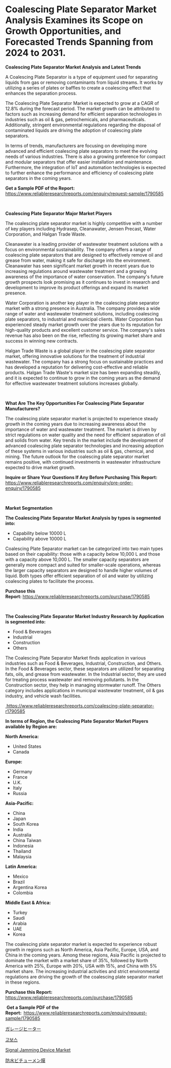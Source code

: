 <p><h1>Coalescing Plate Separator Market Analysis Examines its Scope on Growth Opportunities, and Forecasted Trends Spanning from 2024 to 2031.</h1></p><p><strong>Coalescing Plate Separator Market Analysis and Latest Trends</strong></p>
<p><p>A Coalescing Plate Separator is a type of equipment used for separating liquids from gas or removing contaminants from liquid streams. It works by utilizing a series of plates or baffles to create a coalescing effect that enhances the separation process.</p><p>The Coalescing Plate Separator Market is expected to grow at a CAGR of 12.8% during the forecast period. The market growth can be attributed to factors such as increasing demand for efficient separation technologies in industries such as oil & gas, petrochemicals, and pharmaceuticals. Additionally, stringent environmental regulations regarding the disposal of contaminated liquids are driving the adoption of coalescing plate separators.</p><p>In terms of trends, manufacturers are focusing on developing more advanced and efficient coalescing plate separators to meet the evolving needs of various industries. There is also a growing preference for compact and modular separators that offer easier installation and maintenance. Furthermore, the integration of IoT and automation technologies is expected to further enhance the performance and efficiency of coalescing plate separators in the coming years.</p></p>
<p><strong>Get a Sample PDF of the Report:&nbsp;</strong> <a href="https://www.reliableresearchreports.com/enquiry/request-sample/1790585">https://www.reliableresearchreports.com/enquiry/request-sample/1790585</a></p>
<p>&nbsp;</p>
<p><strong>Coalescing Plate Separator Major Market Players</strong></p>
<p><p>The coalescing plate separator market is highly competitive with a number of key players including Hydrasep, Cleanawater, Jensen Precast, Water Corporation, and Halgan Trade Waste. </p><p>Cleanawater is a leading provider of wastewater treatment solutions with a focus on environmental sustainability. The company offers a range of coalescing plate separators that are designed to effectively remove oil and grease from water, making it safe for discharge into the environment. Cleanawater has seen significant market growth in recent years due to increasing regulations around wastewater treatment and a growing awareness of the importance of water conservation. The company's future growth prospects look promising as it continues to invest in research and development to improve its product offerings and expand its market presence.</p><p>Water Corporation is another key player in the coalescing plate separator market with a strong presence in Australia. The company provides a wide range of water and wastewater treatment solutions, including coalescing plate separators, to industrial and municipal clients. Water Corporation has experienced steady market growth over the years due to its reputation for high-quality products and excellent customer service. The company's sales revenue has also been on the rise, reflecting its growing market share and success in winning new contracts.</p><p>Halgan Trade Waste is a global player in the coalescing plate separator market, offering innovative solutions for the treatment of industrial wastewater. The company has a strong focus on sustainable practices and has developed a reputation for delivering cost-effective and reliable products. Halgan Trade Waste's market size has been expanding steadily, and it is expected to continue to grow in the coming years as the demand for effective wastewater treatment solutions increases globally.</p></p>
<p>&nbsp;</p>
<p><strong>What Are The Key Opportunities For Coalescing Plate Separator Manufacturers?</strong></p>
<p><p>The coalescing plate separator market is projected to experience steady growth in the coming years due to increasing awareness about the importance of water and wastewater treatment. The market is driven by strict regulations on water quality and the need for efficient separation of oil and solids from water. Key trends in the market include the development of advanced coalescing plate separator technologies and increasing adoption of these systems in various industries such as oil & gas, chemical, and mining. The future outlook for the coalescing plate separator market remains positive, with continued investments in wastewater infrastructure expected to drive market growth.</p></p>
<p><strong>Inquire or Share Your Questions If Any Before Purchasing This Report:</strong> <a href="https://www.reliableresearchreports.com/enquiry/pre-order-enquiry/1790585">https://www.reliableresearchreports.com/enquiry/pre-order-enquiry/1790585</a></p>
<p>&nbsp;</p>
<p><strong>Market Segmentation</strong></p>
<p><strong>The Coalescing Plate Separator Market Analysis by types is segmented into:</strong></p>
<p><ul><li>Capability below 10000 L</li><li>Capability above 10000 L</li></ul></p>
<p><p>Coalescing Plate Separator market can be categorized into two main types based on their capability: those with a capacity below 10,000 L and those with a capacity above 10,000 L. The smaller capacity separators are generally more compact and suited for smaller-scale operations, whereas the larger capacity separators are designed to handle higher volumes of liquid. Both types offer efficient separation of oil and water by utilizing coalescing plates to facilitate the process.</p></p>
<p><strong>Purchase this Report:&nbsp;</strong><a href="https://www.reliableresearchreports.com/purchase/1790585">https://www.reliableresearchreports.com/purchase/1790585</a></p>
<p>&nbsp;</p>
<p><strong>The Coalescing Plate Separator Market Industry Research by Application is segmented into:</strong></p>
<p><ul><li>Food & Beverages</li><li>Industrial</li><li>Construction</li><li>Others</li></ul></p>
<p><p>The Coalescing Plate Separator Market finds application in various industries such as Food & Beverages, Industrial, Construction, and Others. In the Food & Beverages sector, these separators are utilized for separating fats, oils, and grease from wastewater. In the Industrial sector, they are used for treating process wastewater and removing pollutants. In the Construction sector, they help in managing stormwater runoff. The Others category includes applications in municipal wastewater treatment, oil & gas industry, and vehicle wash facilities.</p></p>
<p><a href="https://www.reliableresearchreports.com/coalescing-plate-separator-r1790585">&nbsp;https://www.reliableresearchreports.com/coalescing-plate-separator-r1790585</a></p>
<p><strong>In terms of Region, the Coalescing Plate Separator Market Players available by Region are:</strong></p>
<p>
    <p> <strong> North America: </strong>
        <ul>
            <li>United States</li>
            <li>Canada</li>
        </ul>
        </p> 
    <p> <strong> Europe: </strong>
        <ul>
            <li>Germany</li>
            <li>France</li>
            <li>U.K.</li>
            <li>Italy</li>
            <li>Russia</li>
        </ul>
        </p> 
    <p> <strong> Asia-Pacific: </strong>
        <ul>
            <li>China</li>
            <li>Japan</li>
            <li>South Korea</li>
            <li>India</li>
            <li>Australia</li>
            <li>China Taiwan</li>
            <li>Indonesia</li>
            <li>Thailand</li>
            <li>Malaysia</li>
        </ul>
        </p> 
    <p> <strong> Latin America: </strong>
        <ul>
            <li>Mexico</li>
            <li>Brazil</li>
            <li>Argentina Korea</li>
            <li>Colombia</li>
        </ul>
        </p> 
    <p> <strong> Middle East & Africa: </strong>
        <ul>
            <li>Turkey</li>
            <li>Saudi</li>
            <li>Arabia</li>
            <li>UAE</li>
            <li>Korea</li>
        </ul>
    </p>
    </p>
<p><p>The coalescing plate separator market is expected to experience robust growth in regions such as North America, Asia Pacific, Europe, USA, and China in the coming years. Among these regions, Asia Pacific is projected to dominate the market with a market share of 35%, followed by North America with 25%, Europe with 20%, USA with 15%, and China with 5% market share. The increasing industrial activities and strict environmental regulations are driving the growth of the coalescing plate separator market in these regions.</p></p>
<p><strong>Purchase this Report: </strong><a href="https://www.reliableresearchreports.com/purchase/1790585">https://www.reliableresearchreports.com/purchase/1790585</a></p>
<p>&nbsp;<strong>Get a Sample PDF of the Report:&nbsp;&nbsp;</strong><a href="https://www.reliableresearchreports.com/enquiry/request-sample/1790585">https://www.reliableresearchreports.com/enquiry/request-sample/1790585</a></p>
<p><strong></strong></p>
<p><p><a href="https://github.com/Sophiaard2003/Market-Research-Report-List-1/blob/main/890190432064.md">ガレージヒーター</a></p><p><a href="https://medium.com/@bricebeahan2023/%EA%B3%A0%EB%B3%B4%EC%8A%A4-%EC%8B%9C%EC%9E%A5-%EA%B2%BD%EC%9F%81-%EB%B6%84%EC%84%9D-%EC%8B%9C%EC%9E%A5-%EB%8F%99%ED%96%A5-%EB%B0%8F-2031%EB%85%84%EA%B9%8C%EC%A7%80%EC%9D%98-%EC%98%88%EC%B8%A1-aa3234ae013c">고보스</a></p><p><a href="https://github.com/brenzgnarento/Market-Research-Report-List-2/blob/main/signal-jamming-device-market.md">Signal Jamming Device Market</a></p><p><a href="https://medium.com/@jonathandavies84/%E9%98%B2%E6%B0%B4%E3%83%93%E3%83%83%E3%83%88%E3%83%A1%E3%83%B3%E3%83%96%E3%83%AC%E3%83%B3%E5%B8%82%E5%A0%B4-2031%E5%B9%B4%E3%81%BE%E3%81%A7%E3%81%AE%E3%83%88%E3%83%AC%E3%83%B3%E3%83%89-%E4%BA%88%E6%B8%AC-%E7%AB%B6%E4%BA%89%E5%88%86%E6%9E%90-eb7075153d13">防水ビチューメン膜</a></p></p>